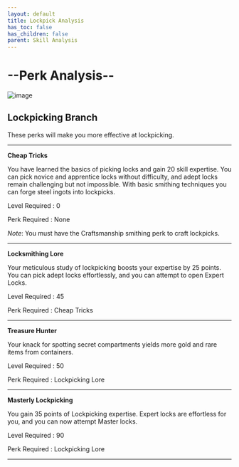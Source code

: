 ```yaml
---
layout: default
title: Lockpick Analysis
has_toc: false
has_children: false
parent: Skill Analysis
---
```


# --Perk Analysis--
![image](https://user-images.githubusercontent.com/26418143/157954801-39939a81-8507-473b-b1de-86f54fdf4084.png)

## Lockpicking Branch

These perks will make you more effective at lockpicking.

---

**Cheap Tricks**

You have learned the basics of picking locks and gain 20 skill expertise. You can pick novice and apprentice locks without difficulty, and adept locks remain challenging but not impossible. With basic smithing techniques you can forge steel ingots into lockpicks.

Level Required : 0

Perk Required : None

_Note_: You must have the Craftsmanship smithing perk to craft lockpicks.

---

**Locksmithing Lore**

Your meticulous study of lockpicking boosts your expertise by 25 points. You can pick adept locks effortlessly, and you can attempt to open Expert Locks.

Level Required : 45

Perk Required : Cheap Tricks

---

**Treasure Hunter**

Your knack for spotting secret compartments yields more gold and rare items from containers.

Level Required : 50

Perk Required : Lockpicking Lore

---

**Masterly Lockpicking**

You gain 35 points of Lockpicking expertise. Expert locks are effortless for you, and you can now attempt Master locks.

Level Required : 90

Perk Required : Lockpicking Lore

---
